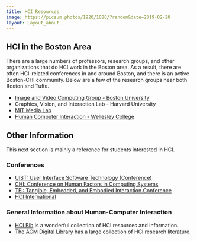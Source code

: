 ```yaml
---
title: HCI Resources
image: https://picsum.photos/1920/1080/?random&date=2019-02-20
layout: Layout_about
---
```


## HCI in the Boston Area
There are a large numbers of professors, research groups, and other organizations that do HCI work in the Boston area. As a result, there are often HCI-related conferences in and around Boston, and there is an active Boston-CHI community. Below are a few of the research groups near both Boston and Tufts.

- [Image and Video Computing Group - Boston University](http://www.bu.edu/cs/ivc/)
- Graphics, Vision, and Interaction Lab - Harvard University
- [MIT Media Lab](https://www.media.mit.edu/)
- [Human Computer Interaction - Wellesley College](https://cs.wellesley.edu/~hcilab/)


## Other Information
This next section is mainly a reference for students interested in HCI. 

### Conferences

- [UIST: User Interface Software Technology (Conference)](http://www.acm.org/uist/)
- [CHI: Conference on Human Factors in Computing Systems](https://chi2021.acm.org/)
- [TEI: Tangible, Embedded, and Embodied Interaction Conference](https://tei.acm.org/)
- [HCI International](http://2021.hci.international/)

### General Information about Human-Computer Interaction

- [HCI Bib](https://hcibib.org/) is a wonderful collection of HCI resources and information.
- The [ACM Digital Library](http://portal.acm.org/dl.cfm) has a large collection of HCI research literature.

